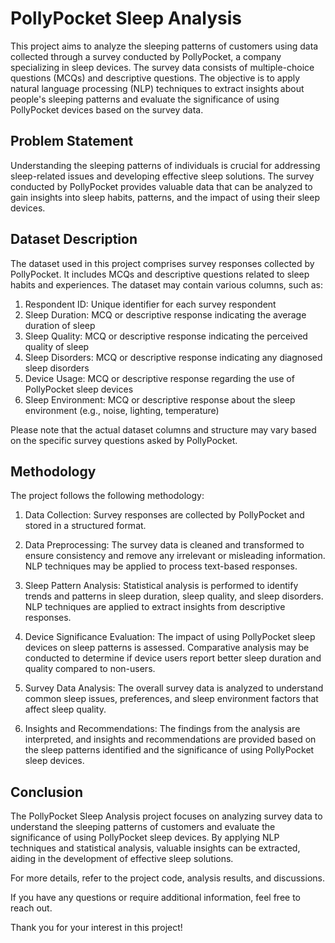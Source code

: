 # PollyPocket Sleep Analysis

This project aims to analyze the sleeping patterns of customers using data collected through a survey conducted by PollyPocket, a company specializing in sleep devices. The survey data consists of multiple-choice questions (MCQs) and descriptive questions. The objective is to apply natural language processing (NLP) techniques to extract insights about people's sleeping patterns and evaluate the significance of using PollyPocket devices based on the survey data.

## Problem Statement
Understanding the sleeping patterns of individuals is crucial for addressing sleep-related issues and developing effective sleep solutions. The survey conducted by PollyPocket provides valuable data that can be analyzed to gain insights into sleep habits, patterns, and the impact of using their sleep devices.

## Dataset Description
The dataset used in this project comprises survey responses collected by PollyPocket. It includes MCQs and descriptive questions related to sleep habits and experiences. The dataset may contain various columns, such as:

1. Respondent ID: Unique identifier for each survey respondent
2. Sleep Duration: MCQ or descriptive response indicating the average duration of sleep
3. Sleep Quality: MCQ or descriptive response indicating the perceived quality of sleep
4. Sleep Disorders: MCQ or descriptive response indicating any diagnosed sleep disorders
5. Device Usage: MCQ or descriptive response regarding the use of PollyPocket sleep devices
6. Sleep Environment: MCQ or descriptive response about the sleep environment (e.g., noise, lighting, temperature)

Please note that the actual dataset columns and structure may vary based on the specific survey questions asked by PollyPocket.

## Methodology
The project follows the following methodology:

1. Data Collection: Survey responses are collected by PollyPocket and stored in a structured format.

2. Data Preprocessing: The survey data is cleaned and transformed to ensure consistency and remove any irrelevant or misleading information. NLP techniques may be applied to process text-based responses.

3. Sleep Pattern Analysis: Statistical analysis is performed to identify trends and patterns in sleep duration, sleep quality, and sleep disorders. NLP techniques are applied to extract insights from descriptive responses.

4. Device Significance Evaluation: The impact of using PollyPocket sleep devices on sleep patterns is assessed. Comparative analysis may be conducted to determine if device users report better sleep duration and quality compared to non-users.

5. Survey Data Analysis: The overall survey data is analyzed to understand common sleep issues, preferences, and sleep environment factors that affect sleep quality.

6. Insights and Recommendations: The findings from the analysis are interpreted, and insights and recommendations are provided based on the sleep patterns identified and the significance of using PollyPocket sleep devices.

## Conclusion
The PollyPocket Sleep Analysis project focuses on analyzing survey data to understand the sleeping patterns of customers and evaluate the significance of using PollyPocket sleep devices. By applying NLP techniques and statistical analysis, valuable insights can be extracted, aiding in the development of effective sleep solutions.

For more details, refer to the project code, analysis results, and discussions.

If you have any questions or require additional information, feel free to reach out.

Thank you for your interest in this project!
